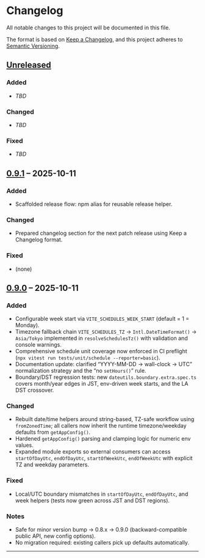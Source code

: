 # Changelog

All notable changes to this project will be documented in this file.

The format is based on [Keep a Changelog](https://keepachangelog.com/en/1.1.0/),
and this project adheres to [Semantic Versioning](https://semver.org/spec/v2.0.0.html).

## [Unreleased]

### Added
- _TBD_

### Changed
- _TBD_

### Fixed
- _TBD_

## [0.9.1] – 2025-10-11

### Added
- Scaffolded release flow: npm alias for reusable release helper.

### Changed
- Prepared changelog section for the next patch release using Keep a Changelog format.

### Fixed
- (none)

## [0.9.0] – 2025-10-11

### Added
- Configurable week start via `VITE_SCHEDULES_WEEK_START` (default = 1 = Monday).
- Timezone fallback chain `VITE_SCHEDULES_TZ` → `Intl.DateTimeFormat()` → `Asia/Tokyo` implemented in `resolveSchedulesTz()` with validation and console warnings.
- Comprehensive schedule unit coverage now enforced in CI preflight (`npx vitest run tests/unit/schedule --reporter=basic`).
- Documentation update: clarified “YYYY-MM-DD → wall-clock → UTC” normalization strategy and the “no `setHours()`” rule.
- Boundary/DST regression tests: new `dateutils.boundary.extra.spec.ts` covers month/year edges in JST, env-driven week starts, and the LA DST crossover.

### Changed
- Rebuilt date/time helpers around string-based, TZ-safe workflow using `fromZonedTime`; all callers now inherit the runtime timezone/weekday defaults from `getAppConfig()`.
- Hardened `getAppConfig()` parsing and clamping logic for numeric env values.
- Expanded module exports so external consumers can access `startOfDayUtc`, `endOfDayUtc`, `startOfWeekUtc`, `endOfWeekUtc` with explicit TZ and weekday parameters.

### Fixed
- Local/UTC boundary mismatches in `startOfDayUtc`, `endOfDayUtc`, and week helpers (tests now green across JST and DST regions).

### Notes
- Safe for minor version bump → 0.8.x → 0.9.0 (backward-compatible public API, new config options).
- No migration required: existing callers pick up defaults automatically.

---

[Unreleased]: https://github.com/yasutakesougo/audit-management-system-mvp/compare/v0.9.1...HEAD
[0.9.1]: https://github.com/yasutakesougo/audit-management-system-mvp/compare/v0.9.0...v0.9.1
[0.9.0]: https://github.com/yasutakesougo/audit-management-system-mvp/releases/tag/v0.9.0
